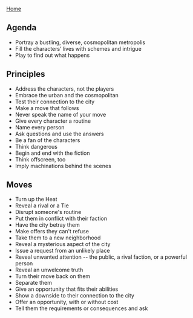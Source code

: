 [Home](index.md)

## Agenda
-   Portray a bustling, diverse, cosmopolitan metropolis
-   Fill the characters’ lives with schemes and intrigue
-   Play to find out what happens


## Principles
-   Address the characters, not the players
-   Embrace the urban and the cosmopolitan
-   Test their connection to the city
-   Make a move that follows
-   Never speak the name of your move
- Give every character a routine
-   Name every person
-   Ask questions and use the answers
-   Be a fan of the characters
-   Think dangerous
-   Begin and end with the fiction
-   Think offscreen, too
-   Imply machinations behind the scenes


## Moves
- Turn up the Heat
- Reveal a rival or a Tie
- Disrupt someone's routine
- Put them in conflict with their faction
- Have the city betray them
- Make offers they can't refuse
- Take them to a new neighborhood
- Reveal a mysterious aspect of the city
- Issue a request from an unlikely place
- Reveal unwanted attention -- the public, a rival faction, or a powerful person
- Reveal an unwelcome truth
- Turn their move back on them
- Separate them
- Give an opportunity that fits their abilities
- Show a downside to their connection to the city
- Offer an opportunity, with or without cost
- Tell them the requirements or consequences and ask
